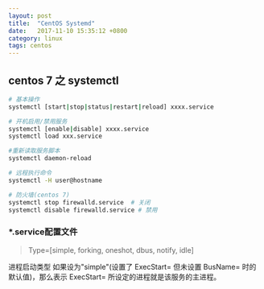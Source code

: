 ```yaml
---
layout: post
title:  "CentOS Systemd"
date:   2017-11-10 15:35:12 +0800
category: linux
tags: centos
---
```


## centos 7 之 systemctl
```sh
# 基本操作
systemctl [start|stop|status|restart|reload] xxxx.service

# 开机启用/禁用服务
systemctl [enable|disable] xxxx.service
systemctl load xxx.service

#重新读取服务脚本
systemctl daemon-reload

# 远程执行命令
systemctl -H user@hostname

# 防火墙(centos 7)
systemctl stop firewalld.service  # 关闭
systemctl disable firewalld.service # 禁用
```

### *.service配置文件
> Type=[simple, forking, oneshot, dbus, notify, idle]

进程启动类型
如果设为"simple"(设置了 ExecStart= 但未设置 BusName= 时的默认值)，那么表示 ExecStart= 所设定的进程就是该服务的主进程。